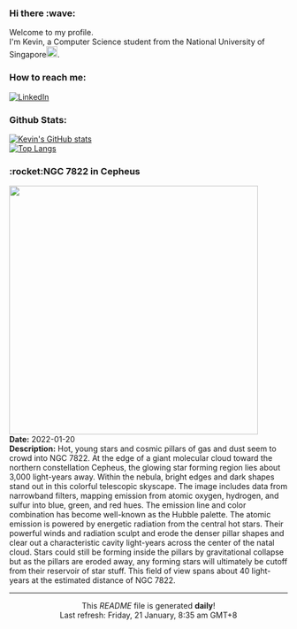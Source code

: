 <h3>Hi there :wave:</h3>

Welcome to my profile.   
I'm Kevin, a Computer Science student from the National University of Singapore<img src="https://img.icons8.com/color/96/000000/singapore-circular.png" width="20px"/>.</p>

<h3>How to reach me: </h3>
<a href="https://www.linkedin.com/in/kevin-foong/"><img alt="LinkedIn" src="https://img.shields.io/badge/linkedin-%230077B5.svg?&style=for-the-badge&logo=linkedin&logoColor=white" /></a> 

<h3>Github Stats: </h3> 

[![Kevin's GitHub stats](https://github-readme-stats.vercel.app/api?username=kevin9foong&theme=tokyonight)](https://github.com/anuraghazra/github-readme-stats) <br/>
[![Top Langs](https://github-readme-stats.vercel.app/api/top-langs/?username=kevin9foong&layout=compact&theme=tokyonight)](https://github.com/anuraghazra/github-readme-stats)

<h3>:rocket:NGC 7822 in Cepheus</h3> 
<img width="450" src="https:&#x2F;&#x2F;apod.nasa.gov&#x2F;apod&#x2F;image&#x2F;2201&#x2F;IMG_9447.jpg" /><br/>
<b>Date:</b> 2022-01-20<br/>
<b>Description:</b> Hot, young stars and cosmic pillars of gas and dust seem to crowd into NGC 7822. At the edge of a giant molecular cloud toward the northern constellation Cepheus, the glowing star forming region lies about 3,000 light-years away. Within the nebula, bright edges and dark shapes stand out in this colorful telescopic skyscape. The image includes data from narrowband filters, mapping emission from atomic oxygen, hydrogen, and sulfur into blue, green, and red hues. The emission line and color combination has become well-known as the Hubble palette.  The atomic emission is powered by energetic radiation from the central hot stars. Their powerful winds and radiation sculpt and erode the denser pillar shapes and clear out a characteristic cavity light-years across the center of the natal cloud. Stars could still be forming inside the pillars by gravitational collapse but as the pillars are eroded away, any forming stars will ultimately be cutoff from their reservoir of star stuff. This field of view spans about 40 light-years at the estimated distance of NGC 7822.<br/>

------------
<p align="center">This <i>README</i> file is generated <b>daily</b>!</br>
Last refresh: Friday, 21 January, 8:35 am GMT+8<br />